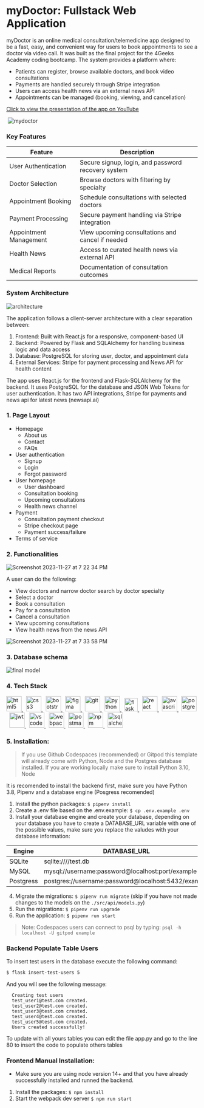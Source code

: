 # myDoctor: Fullstack Web Application

myDoctor is an online medical consultation​/telemedicine app designed to be a fast, easy, and convenient​ way for users to book appointments to see a doctor via video call​. It was built as the final project for the 4Geeks Academy coding bootcamp. The system provides a platform where:

- Patients can register, browse available doctors, and book video consultations
- Payments are handled securely through Stripe integration
- Users can access health news via an external news API
- Appointments can be managed (booking, viewing, and cancellation)

[Click to view the presentation of the app on YouTube](https://www.youtube.com/embed/96A5468YY5Y?start=2152&end=3049)

​
![mydoctor](https://github.com/Jide-Muritala/europe-fs-pt11-group4/assets/115728688/a8d35222-dc98-4cdd-8b17-9ab80574a8cd)

### Key Features

| Feature               | Description                                                  |
|------------------------|--------------------------------------------------------------|
| User Authentication    | Secure signup, login, and password recovery system           |
| Doctor Selection       | Browse doctors with filtering by specialty                   |
| Appointment Booking    | Schedule consultations with selected doctors                 |
| Payment Processing     | Secure payment handling via Stripe integration               |
| Appointment Management | View upcoming consultations and cancel if needed             |
| Health News            | Access to curated health news via external API               |
| Medical Reports        | Documentation of consultation outcomes                       |

### System Architecture

![architecture](https://github.com/user-attachments/assets/c9339221-890d-415a-a0a6-ae3506ad35d6)

The application follows a client-server architecture with a clear separation between:

1. Frontend: Built with React.js for a responsive, component-based UI
2. Backend: Powered by Flask and SQLAlchemy for handling business logic and data access
3. Database: PostgreSQL for storing user, doctor, and appointment data
4. External Services: Stripe for payment processing and News API for health content

The app uses React.js for the frontend and Flask-SQLAlchemy for the backend. It uses PostgreSQL for the database and JSON Web Tokens for user authentication. 
It has two API integrations, Stripe for payments and news api for latest news (newsapi.ai) 


### 1. Page Layout
- Homepage
  - About us
  - Contact
  - FAQs
- User authentication
  - Signup
  - Login
  - Forgot password
- User homepage
  - User dashboard
  - Consultation booking
  - Upcoming consultations
  - Health news channel
- Payment
  - Consultation payment checkout
  - Stripe checkout page 
  - Payment success/failure
- Terms of service

### 2. Functionalities
![Screenshot 2023-11-27 at 7 22 34 PM](https://github.com/Jide-Muritala/europe-fs-pt11-group4/assets/115728688/023498f6-191f-48dd-b73a-1a66459b567d)

A user can do the following:
- View doctors and narrow doctor search by doctor specialty
- Select a doctor​
- Book​ a consultation
- Pay​ for a consultation
- Cancel​ a consultation
- View upcoming consultations​
- View health news from the news API
  
![Screenshot 2023-11-27 at 7 33 58 PM](https://github.com/Jide-Muritala/europe-fs-pt11-group4/assets/115728688/fd93ef83-c9f6-4e95-962a-15d5d22f7686)


### 3. Database schema

![final model](https://github.com/Jide-Muritala/europe-fs-pt11-group4/assets/115728688/b469128c-2113-4222-94c6-9e735282969a)

### 4. Tech Stack
<p align="left">
<a href="https://www.w3.org/html/" target="_blank" rel="noreferrer"> <img src="https://cdn.jsdelivr.net/gh/devicons/devicon/icons/html5/html5-original.svg" alt="html5" width="40" height="40"/> </a>
&nbsp;
<a href="https://www.w3schools.com/css/" target="_blank" rel="noreferrer"> <img src="https://cdn.jsdelivr.net/gh/devicons/devicon/icons/css3/css3-original.svg" alt="css3" width="40" height="40"/> </a>
&nbsp;
<a href="https://getbootstrap.com" target="_blank" rel="noreferrer"> <img src="https://icongr.am/devicon/bootstrap-plain.svg?size=50&color=6d06b1" alt="bootstrap" width="40" height="40"/> </a> 
&nbsp;
<a href="https://www.figma.com/" target="_blank" rel="noreferrer"> <img src="https://www.vectorlogo.zone/logos/figma/figma-icon.svg" alt="figma" width="40" height="40"/> </a> 
&nbsp; 
<a href="https://git-scm.com/" target="_blank" rel="noreferrer"> <img src="https://www.vectorlogo.zone/logos/git-scm/git-scm-icon.svg" alt="git" width="40" height="40"/> </a> 
&nbsp;
<a href="https://www.python.org" target="_blank" rel="noreferrer"> <img src="https://cdn.jsdelivr.net/gh/devicons/devicon/icons/python/python-original.svg" alt="python" width="40" height="40"/> </a> 
&nbsp;
<a href="https://flask.palletsprojects.com" target="_blank" rel="noreferrer"> <img src="https://icongr.am/simple/flask.svg?size=40&color=ffffff&colored=false" alt="flask" width="35" height="35"/> </a> 
&nbsp;
<a href="https://react.dev/" target="_blank" rel="noreferrer"> <img src="https://cdn.jsdelivr.net/gh/devicons/devicon/icons/react/react-original.svg" alt="react" width="40" height="40"/> </a> 
&nbsp;
<a href="https://developer.mozilla.org/en-US/docs/Web/JavaScript" target="_blank" rel="noreferrer"> <img src="https://cdn.jsdelivr.net/gh/devicons/devicon/icons/javascript/javascript-original.svg" alt="javascript" width="40" height="40"/> </a>   
&nbsp;
<a href="https://www.postgresql.org/" target="_blank" rel="noreferrer"> <img src="https://cdn.jsdelivr.net/gh/devicons/devicon/icons/postgresql/postgresql-original.svg" alt="postgresql" width="40" height="40"/> </a> 
&nbsp; 
<a href="https://jwt.io" target="_blank" rel="noreferrer"> <img src="https://cdn.worldvectorlogo.com/logos/jwt-3.svg" alt="jwt" width="40" height="40"/> </a>
&nbsp;
<a href="https://code.visualstudio.com/" target="_blank" rel="noreferrer"> <img src="https://deviconapi.vercel.app/vscode?color=3C99D4ff&size=128" alt="vscode" width="40" height="40"/> </a> 
&nbsp;
<a href="https://webpack.js.org" target="_blank" rel="noreferrer"> <img src="https://icongr.am/devicon/webpack-original.svg?size=128&color=currentColor" alt="webpack" width="40" height="40"/> </a>
&nbsp;
<a href="https://www.postman.com" target="_blank" rel="noreferrer"> <img src="https://skillicons.dev/icons?i=postman" alt="postman" width="40" height="40"/> </a>
&nbsp;
<a href="https://www.npmjs.com/" target="_blank" rel="noreferrer"> <img src="https://cdn.jsdelivr.net/gh/devicons/devicon/icons/npm/npm-original-wordmark.svg" alt="npm" width="40" height="40"/> </a>
&nbsp; 
<a href="https://www.sqlalchemy.org" target="_blank" rel="noreferrer"> <img src="https://deviconapi.vercel.app/sqlalchemy?color=ff0000ff&size=128" alt="sqlalchemy" width="40" height="40"/> </a>
</p>



### 5. Installation:

> If you use Github Codespaces (recommended) or Gitpod this template will already come with Python, Node and the Postgres database installed. If you are working locally make sure to install Python 3.10, Node 

It is recomended to install the backend first, make sure you have Python 3.8, Pipenv and a database engine (Posgress recomended)

1. Install the python packages: `$ pipenv install`
2. Create a .env file based on the .env.example: `$ cp .env.example .env`
3. Install your database engine and create your database, depending on your database you have to create a DATABASE_URL variable with one of the possible values, make sure you replace the valudes with your database information:

| Engine    | DATABASE_URL                                        |
| --------- | --------------------------------------------------- |
| SQLite    | sqlite:////test.db                                  |
| MySQL     | mysql://username:password@localhost:port/example    |
| Postgress | postgres://username:password@localhost:5432/example |

4. Migrate the migrations: `$ pipenv run migrate` (skip if you have not made changes to the models on the `./src/api/models.py`)
5. Run the migrations: `$ pipenv run upgrade`
6. Run the application: `$ pipenv run start`

> Note: Codespaces users can connect to psql by typing: `psql -h localhost -U gitpod example`

### Backend Populate Table Users

To insert test users in the database execute the following command:

```sh
$ flask insert-test-users 5
```

And you will see the following message:

```
  Creating test users
  test_user1@test.com created.
  test_user2@test.com created.
  test_user3@test.com created.
  test_user4@test.com created.
  test_user5@test.com created.
  Users created successfully!
```

To update with all yours tables you can edit the file app.py and go to the line 80 to insert the code to populate others tables

### Frontend Manual Installation:

-   Make sure you are using node version 14+ and that you have already successfully installed and runned the backend.

1. Install the packages: `$ npm install`
2. Start the webpack dev server `$ npm run start`

